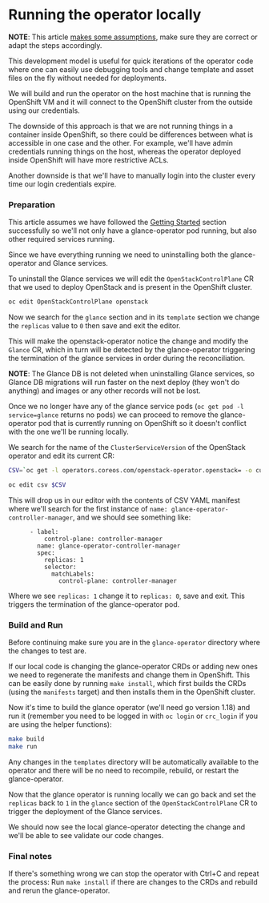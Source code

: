 # Running the operator locally

**NOTE**: This article [makes some assumptions](assumptions.md), make sure they
are correct or adapt the steps accordingly.

This development model is useful for quick iterations of the operator code
where one can easily use debugging tools and change template and asset files on
the fly without needed for deployments.

We will build and run the operator on the host machine that is running the
OpenShift VM and it will connect to the OpenShift cluster from the outside
using our credentials.

The downside of this approach is that we are not running things in a container
inside OpenShift, so there could be differences between what is accessible in
one case and the other.  For example, we'll have admin credentials running
things on the host, whereas the operator deployed inside OpenShift will have
more restrictive ACLs.

Another downside is that we'll have to manually login into the cluster every
time our login credentials expire.

### Preparation

This article assumes we have followed the [Getting
Started](../../README.md#getting-started) section successfully so we'll not
only have a glance-operator pod running, but also other required services
running.

Since we have everything running we need to uninstalling both the
glance-operator and Glance services.

To uninstall the Glance services we will edit the `OpenStackControlPlane` CR
that we used to deploy OpenStack and is present in the OpenShift cluster.

```sh
oc edit OpenStackControlPlane openstack
```

Now we search for the `glance` section and in its `template` section we change
the `replicas` value to `0` then save and exit the editor.

This will make the openstack-operator notice the change and modify the `Glance`
CR, which in turn will be detected by the glance-operator triggering the
termination of the glance services in order during the reconciliation.

**NOTE**: The Glance DB is not deleted when uninstalling Glance services, so
Glance DB migrations will run faster on the next deploy (they won't do
anything) and images or any other records will not be lost.

Once we no longer have any of the glance service pods (`oc get pod -l
service=glance` returns no pods) we can proceed to remove the glance-operator
pod that is currently running on OpenShift so it doesn't conflict with the one
we'll be running locally.

We search for the name of the `ClusterServiceVersion` of the OpenStack operator
and edit its current CR:

```sh
CSV=`oc get -l operators.coreos.com/openstack-operator.openstack= -o custom-columns=CSV:.metadata.name --no-headers csv`

oc edit csv $CSV
```

This will drop us in our editor with the contents of CSV YAML manifest where
we'll search for the first instance of `name:
glance-operator-controller-manager`, and we should see something like:

```
      - label:
          control-plane: controller-manager
        name: glance-operator-controller-manager
        spec:
          replicas: 1
          selector:
            matchLabels:
              control-plane: controller-manager
```

Where we see `replicas: 1` change it to `replicas: 0`, save and exit. This
triggers the termination of the glance-operator pod.

### Build and Run

Before continuing make sure you are in the `glance-operator` directory where
the changes to test are.

If our local code is changing the glance-operator CRDs or adding new ones we
need to regenerate the manifests and change them in OpenShift.  This can be
easily done by running `make install`, which first builds the CRDs (using the
`manifests` target) and then installs them in the OpenShift cluster.

Now it's time to build the glance operator (we'll need go version 1.18) and run
it (remember you need to be logged in with `oc login` or `crc_login` if you are
using the helper functions):

```sh
make build
make run
```

Any changes in the `templates` directory will be automatically available to the
operator and there will be no need to recompile, rebuild, or restart the
glance-operator.

Now that the glance operator is running locally we can go back and set the
`replicas` back to `1` in the `glance` section of the `OpenStackControlPlane`
CR to trigger the deployment of the Glance services.

We should now see the local glance-operator detecting the change and we'll be
able to see validate our code changes.

### Final notes

If there's something wrong we can stop the operator with Ctrl+C and repeat the
process: Run `make install` if there are changes to the CRDs and rebuild and
rerun the glance-operator.
